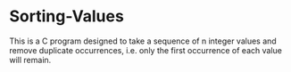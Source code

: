 # Sorting-Values
This is a C program designed to take a sequence of n integer values and remove duplicate occurrences, i.e. only the first occurrence of each value will remain.
 
